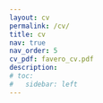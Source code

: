 ```yaml
---
layout: cv
permalink: /cv/
title: cv
nav: true
nav_order: 5
cv_pdf: favero_cv.pdf
description:
# toc:
#   sidebar: left
---
```


